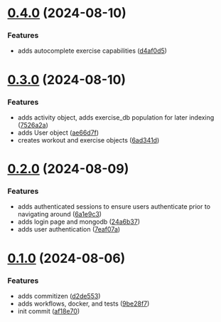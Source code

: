 # [0.4.0](https://github.com/cayubweeums-repos/werk/compare/v0.3.0...v0.4.0) (2024-08-10)


### Features

* adds autocomplete exercise capabilities ([d4af0d5](https://github.com/cayubweeums-repos/werk/commit/d4af0d5f491cd22df755238b56ce4405479cefb4))



# [0.3.0](https://github.com/cayubweeums-repos/werk/compare/v0.2.0...v0.3.0) (2024-08-10)


### Features

* adds activity object, adds exercise_db population for later indexing ([7526a2a](https://github.com/cayubweeums-repos/werk/commit/7526a2aec7140b64ff04e1623d9d32dc99417f13))
* adds User object ([ae66d7f](https://github.com/cayubweeums-repos/werk/commit/ae66d7ff005cfd665a0e3f7950ea8c07774c48c7))
* creates workout and exercise objects ([6ad341d](https://github.com/cayubweeums-repos/werk/commit/6ad341d9599dd84f89555cbdfaa97c90696b1988))



# [0.2.0](https://github.com/cayubweeums-repos/werk/compare/v0.1.0...v0.2.0) (2024-08-09)


### Features

* adds authenticated sessions to ensure users authenticate prior to navigating around ([6a1e9c3](https://github.com/cayubweeums-repos/werk/commit/6a1e9c30efca80e392a86c9cf3465f61bdea19f0))
* adds login page and mongodb ([24a6b37](https://github.com/cayubweeums-repos/werk/commit/24a6b37c90985446defdc6385b2c117bad9fdd63))
* adds user authentication ([7eaf07a](https://github.com/cayubweeums-repos/werk/commit/7eaf07a5d43848ec2529c418d053fbe8f1c8c288))



# [0.1.0](https://github.com/cayubweeums-repos/werk/compare/af18e70b9460f445bbae673e7461b35f9582923d...v0.1.0) (2024-08-06)


### Features

* adds commitizen ([d2de553](https://github.com/cayubweeums-repos/werk/commit/d2de5534730869346f2c1e594f7358dd3e9eb968))
* adds workflows, docker, and tests ([9be28f7](https://github.com/cayubweeums-repos/werk/commit/9be28f754288f3eb66d8400b44f3bfe197f6abd5))
* init commit ([af18e70](https://github.com/cayubweeums-repos/werk/commit/af18e70b9460f445bbae673e7461b35f9582923d))



